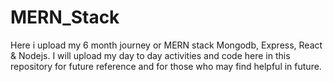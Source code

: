 # MERN_Stack
Here i upload my 6 month journey or MERN stack Mongodb, Express, React &amp; Nodejs. I will upload my day to day activities and code here in this repository for future reference and for those who may find helpful in future.
